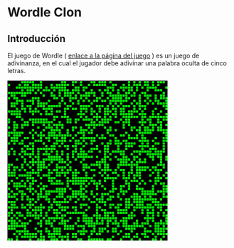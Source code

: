 # Wordle Clon
## Introducción
El juego de Wordle ( [enlace a la página del juego](https://www.nytimes.com/games/wordle/index.html) ) es un juego de adivinanza, en el cual el jugador debe adivinar una palabra oculta de cinco letras.

![Opening JFrame](GoF.gif)
